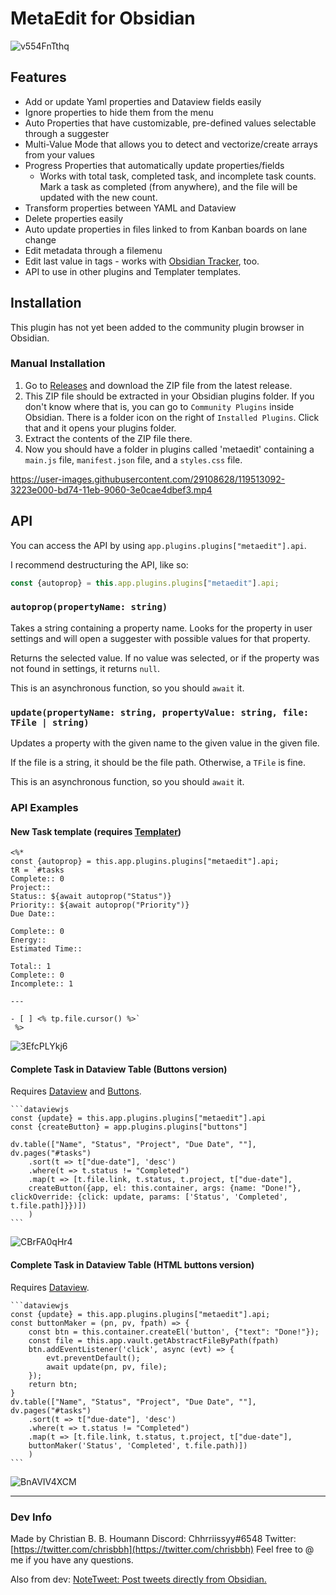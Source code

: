 # MetaEdit for Obsidian

![v554FnTthq](https://user-images.githubusercontent.com/29108628/118363633-9933de80-b595-11eb-9603-31a3be0e0ccc.gif)

## Features
- Add or update Yaml properties and Dataview fields easily
- Ignore properties to hide them from the menu
- Auto Properties that have customizable, pre-defined values selectable through a suggester
- Multi-Value Mode that allows you to detect and vectorize/create arrays from your values
- Progress Properties that automatically update properties/fields
  - Works with total task, completed task, and incomplete task counts. Mark a task as completed (from anywhere), and the file will be updated with the new count.
- Transform properties between YAML and Dataview
- Delete properties easily
- Auto update properties in files linked to from Kanban boards on lane change
- Edit metadata through a filemenu
- Edit last value in tags - works with [Obsidian Tracker](https://github.com/pyrochlore/obsidian-tracker), too.
- API to use in other plugins and Templater templates.

## Installation
This plugin has not yet been added to the community plugin browser in Obsidian.

### Manual Installation
1. Go to [Releases](https://github.com/chhoumann/MetaEdit/releases) and download the ZIP file from the latest release.
2. This ZIP file should be extracted in your Obsidian plugins folder. If you don't know where that is, you can go to `Community Plugins` inside Obsidian. There is a folder icon on the right of `Installed Plugins`. Click that and it opens your plugins folder.
3. Extract the contents of the ZIP file there.
4. Now you should have a folder in plugins called 'metaedit' containing a `main.js` file, `manifest.json` file, and a `styles.css` file.

https://user-images.githubusercontent.com/29108628/119513092-3223e000-bd74-11eb-9060-3e0cae4dbef3.mp4


## API
You can access the API by using `app.plugins.plugins["metaedit"].api`.

I recommend destructuring the API, like so:
```js
const {autoprop} = this.app.plugins.plugins["metaedit"].api;
```

### `autoprop(propertyName: string)`
Takes a string containing a property name. Looks for the property in user settings and will open a suggester with possible values for that property.

Returns the selected value. If no value was selected, or if the property was not found in settings, it returns `null`.

This is an asynchronous function, so you should `await` it.

### `update(propertyName: string, propertyValue: string, file: TFile | string)`
Updates a property with the given name to the given value in the given file.

If the file is a string, it should be the file path. Otherwise, a `TFile` is fine.

This is an asynchronous function, so you should `await` it.


### API Examples
#### New Task template (requires [Templater](https://github.com/SilentVoid13/Templater))
```
<%*
const {autoprop} = this.app.plugins.plugins["metaedit"].api;
tR = `#tasks 
Complete:: 0
Project::
Status:: ${await autoprop("Status")}
Priority:: ${await autoprop("Priority")}
Due Date::

Complete:: 0
Energy::
Estimated Time::

Total:: 1
Complete:: 0
Incomplete:: 1

---

- [ ] <% tp.file.cursor() %>`
 %>
```
![3EfcPLYkj6](https://user-images.githubusercontent.com/29108628/119262986-85175f00-bbdd-11eb-8073-424fe9ec93c2.gif)
#### Complete Task in Dataview Table (Buttons version)
Requires [Dataview](https://github.com/blacksmithgu/obsidian-dataview) and [Buttons](https://github.com/shabegom/buttons/).
````
```dataviewjs
const {update} = this.app.plugins.plugins["metaedit"].api
const {createButton} = app.plugins.plugins["buttons"]

dv.table(["Name", "Status", "Project", "Due Date", ""], dv.pages("#tasks")
    .sort(t => t["due-date"], 'desc')
    .where(t => t.status != "Completed")
    .map(t => [t.file.link, t.status, t.project, t["due-date"], 
    createButton({app, el: this.container, args: {name: "Done!"}, clickOverride: {click: update, params: ['Status', 'Completed', t.file.path]}})])
    )
```
````
![CBrFA0qHr4](https://user-images.githubusercontent.com/29108628/119342641-ab003a80-bc95-11eb-8f0a-15a6ced6b36d.gif)


#### Complete Task in Dataview Table (HTML buttons version)
Requires [Dataview](https://github.com/blacksmithgu/obsidian-dataview).
````
```dataviewjs
const {update} = this.app.plugins.plugins["metaedit"].api;
const buttonMaker = (pn, pv, fpath) => {
    const btn = this.container.createEl('button', {"text": "Done!"});
    const file = this.app.vault.getAbstractFileByPath(fpath)
    btn.addEventListener('click', async (evt) => {
        evt.preventDefault();
        await update(pn, pv, file);
    });
    return btn;
}
dv.table(["Name", "Status", "Project", "Due Date", ""], dv.pages("#tasks")
    .sort(t => t["due-date"], 'desc')
    .where(t => t.status != "Completed")
    .map(t => [t.file.link, t.status, t.project, t["due-date"], 
    buttonMaker('Status', 'Completed', t.file.path)])
    )
```
````
![BnAVIV4XCM](https://user-images.githubusercontent.com/29108628/119342519-7d1af600-bc95-11eb-8ff8-09f19027131e.gif)

---
### Dev Info
Made by Christian B. B. Houmann
Discord: Chhrriissyy#6548
Twitter: [https://twitter.com/chrisbbh](https://twitter.com/chrisbbh)
Feel free to @ me if you have any questions.


Also from dev: [NoteTweet: Post tweets directly from Obsidian.](https://github.com/chhoumann/notetweet_obsidian)
